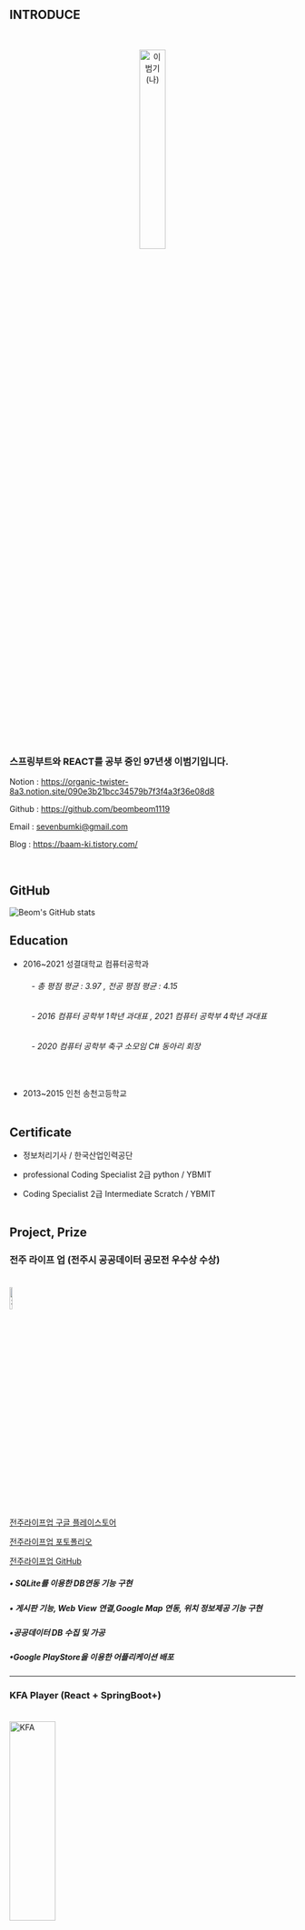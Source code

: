 

## INTRODUCE 
<br/>

<p align="center" style="..."> 
<img src="https://github.com/beombeom1119/beombeom1119/blob/main/BEOM_IMG/me.jpg?raw=true" width="30%" height="30%" title="px(픽셀) 크기 설정" alt="이범기(나)" align="center"></img>
</p>
<br/><br/>

### 스프링부트와 REACT를 공부 중인 97년생 이범기입니다.

Notion : https://organic-twister-8a3.notion.site/090e3b21bcc34579b7f3f4a3f36e08d8

Github : https://github.com/beombeom1119

Email : sevenbumki@gmail.com

Blog : https://baam-ki.tistory.com/
 
<br/>

## GitHub

![Beom's GitHub stats](https://github-readme-stats.vercel.app/api?username=beombeom1119) <br/> 


## Education

* 2016~2021 성결대학교 컴퓨터공학과
 ###### ㅤㅤㅤ- 총 평점 평균 : 3.97 , 전공 평점 평균 : 4.15
 ###### ㅤㅤㅤ- 2016 컴퓨터 공학부 1학년 과대표 ,  2021 컴퓨터 공학부 4학년 과대표
 ###### ㅤㅤㅤ- 2020 컴퓨터 공학부 축구 소모임 C# 동아리 회장
 <br/>


 
 

* 2013~2015 인천 송천고등학교 <br/><br/>


## Certificate

* 정보처리기사 / 한국산업인력공단

* professional Coding Specialist 2급 python / YBMIT

* Coding Specialist 2급 Intermediate Scratch / YBMIT <br/><br/>

## Project, Prize

### **전주 라이프 업 (전주시 공공데이터 공모전 우수상 수상)**</br></br>

<img src="https://play-lh.googleusercontent.com/rjzg8U6-ZExZDYCNHV8or_afFelgo4bYTswwHq236xN3H3P8djFpfDcseI4AYx1UIA=w240-h480-rw" width="10%" height="10%" title="px(픽셀) 크기 설정" alt="전주 라이프 업" align="center"></img>
</p>

[전주라이프업 구글 플레이스토어](https://play.google.com/store/apps/details?id=com.jeonjulife.jeonjulifeup)

[전주라이프업 포토폴리오](https://drive.google.com/file/d/1pUDFJx8aye0Y8v6Ydrlwg_LEVrKQtiZ-/view?usp=sharing)

[전주라이프업 GitHub](https://github.com/beombeom1119/JeonJuLifeUp)

##### • SQLite를 이용한 DB연동 기능 구현

##### • 게시판 기능, Web View 연결,Google Map 연동, 위치 정보제공 기능 구현

##### •공공데이터 DB 수집 및 가공

##### •Google PlayStore을 이용한 어플리케이션 배포

-------------------------

### **KFA Player (React + SpringBoot+)**</br></br>

<img src="https://github.com/beombeom1119/beombeom1119/blob/main/BEOM_IMG/kfa.png?raw=true" width="40%" height="30%" title="px(픽셀) 크기 설정" alt="KFA" align="center"></img>

### 🔗Link

**[Github](https://github.com/beombeom1119/kfa_player)**

[GitHub - beombeom1119/kfa_player](https://github.com/beombeom1119/kfa_player)

<aside>
💡 Front : React , Back : SpringBoot 와 REST API 를 이용한 선수 정보 웹 페이지입니다.
React를 이용한 SPA 형식, SpringBoot Jpa를 이용한 DB 처리를 하였습니다.
REST API (GET,POST,PUT,DELETE 메소드를 이용했습니다.)

</aside>

## 📖 상세 내용

   

![Untitled](https://s3-us-west-2.amazonaws.com/secure.notion-static.com/7c879946-807f-46bd-9318-fd74107c7bc9/Untitled.png)

블로그 설명 : [https://baam-ki.tistory.com/69](https://baam-ki.tistory.com/69)<br/>
블로그 도커 배포 설명 : https://baam-ki.tistory.com/entry/React-Spring-Boot-AWS-도커-배포

## 📹 시연 영상

[https://youtu.be/QH781dOS0u8](https://youtu.be/QH781dOS0u8)

## 🛠️ 사용 기술 및 라이브러리

- React, Java Script
- Spring Boot, JPA , AWS RDS
- Git

## 🙋🏻‍♂️ 담당한 기능

- React를 이용한 Front 개발
- SpringBoot를 이용한 BackEnd 개발
- AWS RDS를 이용한 DB데이터 연동
- JPA를 이용한 REST API

## 💡 깨달은 점

- React와 SpringBoot 사용법
- JPA Object 형식과 @Query 형식 경험


<hr/>


### **내미게이션 (2021 성결대학교 컴퓨터공학과 졸업작품 3위)**</br></br>

<img src="https://img1.daumcdn.net/thumb/R1280x0/?scode=mtistory2&fname=https%3A%2F%2Fblog.kakaocdn.net%2Fdn%2FQtvxE%2FbtrjddApyd6%2FeIKmKh69XvpbniCQs08gLK%2Fimg.png" width="10%" height="10%" title="px(픽셀) 크기 설정" alt="내미게이션" align="center"></img>

[내미게이션 영상](https://youtu.be/4XMnau_PSn0)

[내미게이션 포토폴리오](https://drive.google.com/file/d/1K3RL_HeT-AJEmYZIaCQOy6JvhRrSk-r6/view?usp=sharing)

[내미게이션 GitHub](https://github.com/beombeom1119/Namigation/tree/WEB)

##### • React를 이용한 웹 페이지 개발

##### • AWS를 이용한 서버이용, 프로젝트 배포

##### • QR코드 로그인 구현

##### • Teachable Machine 이용한 머신러닝 개발

<hr/>

### **What Brand (Google Megazone "클라우드를 부탁해" 출품 작)**</br></br>

<img src="https://github.com/beombeom1119/beombeom1119/blob/main/BEOM_IMG/whatbrand.jpg?raw=true" width="10%" height="10%" title="px(픽셀) 크기 설정" alt="whatBrand" align="center"></img>

[WhatBrand 영상](https://www.youtube.com/watch?v=ZwyrESE1lyQ)
[WhatBrand 블로그](https://baam-ki.tistory.com/66)
[WhatBrand GitHub](https://github.com/beombeom1119/GoogleMegazone)

##### • React를 이용한 웹 페이지 개발

##### • Netlify를 이용한 프로젝트 배포

##### • Crawling을 통해 데이터셋 수집

##### • Teachable Machine 이용한 머신러닝 개발

##### • MySQl을 이용한 DB 연동

<hr/>


### **솔저 라이프 업** </br></br>

<img src="https://play-lh.googleusercontent.com/1cZTSvpPwioTzEriGpqJy7svn_DcaLefL_1CxRv9b20rM491ehuTshUe8-knY3J9jNc=w240-h480-rw" width="10%" height="10%" title="px(픽셀) 크기 설정" alt="솔저라이프업" align="center"></img>


[솔저라이프업 구글 플레이스토어](https://apkpure.com/%EC%86%94%EC%A0%B8-%EB%9D%BC%EC%9D%B4%ED%94%84-%EC%97%85/com.soldier.soldierlifeup)

[솔저라이프업 GitHub](https://github.com/beombeom1119/SoldierLifeUp)


##### • SQLite를 이용한 DB연동 기능 구현

##### • Web View 연결,Google Map 연동, 위치 정보제공 기능 구현

##### • 공공데이터 DB 수집 및 가공

##### • Google PlayStore을 이용한 어플리케이션 배포

<hr/>

### **메이저타임 (내미게이션 (2020 성결대학교 컴퓨터공학과 설계경진대회 1위) )** </br></br>

<img src="https://github.com/beombeom1119/beombeom1119/blob/main/BEOM_IMG/Major.jpg?raw=true" width="10%" height="10%" title="px(픽셀) 크기 설정" alt="메이저타임" align="center"></img>


[메이저타임 GitHub](https://github.com/beombeom1119/MajorTime)

[메이저타임 포토폴리오](https://drive.google.com/file/d/11NtuYPdBbkBO57612u-jf9llCnOIFOZn/view?usp=sharing)


##### • SQLite를 이용한 DB연동 기능 구현
##### • 게시판 기능, 항목 검색, Web View 연결,Google Map 연동, 학점 계산기, 오답노트 기능 구현


<hr/>

### **Spring Boot 게시판** </br></br>

<img src="https://github.com/beombeom1119/beombeom1119/blob/main/BEOM_IMG/AWS_SPRING.png?raw=true" width="30%" height="30%" title="px(픽셀) 크기 설정" alt="Spring Boot 게시판" align="center"></img>


[SpringBoot GitHub](https://github.com/beombeom1119/AWS_SPRING)


해당 강의 링크 : https://www.youtube.com/watch?v=frI5CoZe-vE&list=PLZzruF3-_clsWF2aULPsUPomgolJ-idGJ

해당 프로젝트 설명 링크 : https://baam-ki.tistory.com/25?category=929988




<hr/>
<br/>

<br/>

## 교내수상

<br/>

<p align="center" style="..."> 
<img src="https://github.com/beombeom1119/beombeom1119/blob/main/BEOM_IMG/%E1%84%80%E1%85%AD%E1%84%82%E1%85%A2%E1%84%89%E1%85%AE%E1%84%89%E1%85%A1%E1%86%BC.png?raw=true" width="90%" height="80%" title="px(픽셀) 크기 설정" alt="교내 수상" align="center"></img>
</p>





